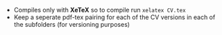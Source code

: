 * Compiles only with **XeTeX**  so to compile run 
`xelatex CV.tex`
* Keep a seperate pdf-tex pairing for each of the CV versions in each of the subfolders (for versioning purposes)
